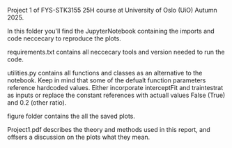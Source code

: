 Project 1 of FYS-STK3155 25H course at University of Oslo (UiO) Autumn 2025.

In this folder you'll find the JupyterNotebook containing the imports and code neccecary to reproduce the plots.  

requirements.txt contains all neccecary tools and version needed to run the code.

utilities.py contains all functions and classes as an alternative to the notebook. Keep in mind that some of the defualt function parameters reference hardcoded values. Either incorporate interceptFit and traintestrat as inputs or replace the constant references with actuall values False (True) and 0.2 (other ratio).

figure folder contains the all the saved plots.

Project1.pdf describes the theory and methods used in this report, and offsers a discussion on the plots what they mean.
